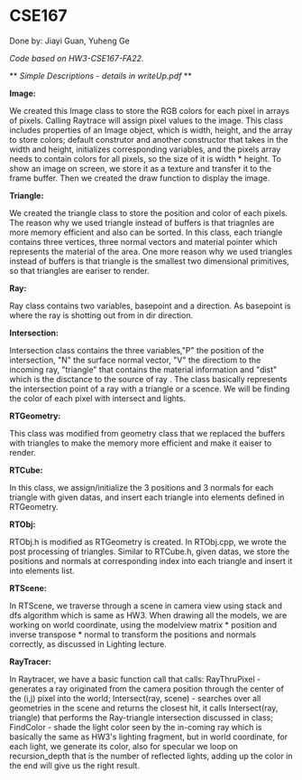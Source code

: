 # CSE167
Done by: Jiayi Guan, Yuheng Ge


*Code based on HW3-CSE167-FA22.*

** *Simple Descriptions - details in writeUp.pdf* **

**Image:**

We created this Image class to store the RGB colors for each pixel in arrays of pixels. Calling Raytrace will assign pixel values to the image. This class includes properties of an Image object, which is width, height, and the array to store colors; default construtor and another constructor that takes in the width and height, initializes corresponding variables, and the pixels array needs to contain colors for all pixels, so the size of it is width * height. To show an image on screen, we store it as a texture and transfer it to the frame buffer. Then we created the draw function to display the image.

**Triangle:**

We created the triangle class to store the position and color of each pixels. The reason why we used triangle instead of buffers is that triagnles are more memory efficient and also can be sorted. In this class, each triangle contains three vertices, three normal vectors and material pointer which represents the material of the area. One more reason why we used triangles instead of buffers is that triangle is the smallest two dimensional primitives, so that triangles are eariser to render.

**Ray:**

Ray class contains two variables, basepoint and a direction. As basepoint is where the ray is shotting out from in dir direction.

**Intersection:**

Intersection class contains the three variables,"P" the position of the intersection, "N" the surface normal vector, "V" the directiom to the incoming ray, "triangle" that contains the material information and "dist" which is the disctance to the source of ray . The class basically represents the intersection point of a ray with a triangle or a scence. We will be finding the color of each pixel with intersect and lights.

**RTGeometry:**

This class was modified from geometry class that we replaced the buffers with triangles to make the memory more efficient and make it eaiser to render.

**RTCube:**

In this class, we assign/initialize the 3 positions and 3 normals for each triangle with given datas, and insert each triangle into elements defined in RTGeometry.

**RTObj:**

RTObj.h is modified as RTGeometry is created.
In RTObj.cpp, we wrote the post processing of triangles. Similar to RTCube.h, given datas, we store the positions and normals at corresponding index into each triangle and insert it into elements list.

**RTScene:**

In RTScene, we traverse through a scene in camera view using stack and dfs algorithm which is same as HW3. When drawing all the models, we are working on world coordinate, using the modelview matrix * position and inverse transpose * normal to transform the positions and normals correctly, as discussed in Lighting lecture.

**RayTracer:**

In Raytracer, we have a basic function call that calls: RayThruPixel - generates a ray originated from the camera position through the center of the (i,j) pixel into the world; Intersect(ray, scene) - searches over all geometries in the scene and returns the closest hit, it calls Intersect(ray, triangle) that performs the Ray-triangle intersection discussed in class; FindColor - shade the light color seen by the in-coming ray which is basically the same as HW3's lighting fragment, but in world coordinate, for each light, we generate its color, also for specular we loop on recursion_depth that is the number of reflected lights, adding up the color in the end will give us the right result.
